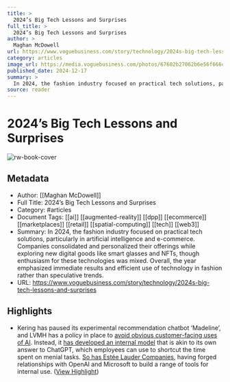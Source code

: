 ```yaml
---
title: >
  2024’s Big Tech Lessons and Surprises
full_title: >
  2024’s Big Tech Lessons and Surprises
author: >
  Maghan McDowell
url: https://www.voguebusiness.com/story/technology/2024s-big-tech-lessons-and-surprises
category: articles
image_url: https://media.voguebusiness.com/photos/67602b27062b6e56f666c4e2/16:9/w_1280,c_limit/YEARINTECH-VOGUEB-161224-SOCIAL-NEWSLETTER.jpg
published_date: 2024-12-17
summary: >
  In 2024, the fashion industry focused on practical tech solutions, particularly in artificial intelligence and e-commerce. Companies consolidated and personalized their offerings while exploring new digital goods like smart glasses and NFTs, though enthusiasm for these technologies was mixed. Overall, the year emphasized immediate results and efficient use of technology in fashion rather than speculative trends.
source: reader
---
```

# 2024’s Big Tech Lessons and Surprises

![rw-book-cover](https://media.voguebusiness.com/photos/67602b27062b6e56f666c4e2/16:9/w_1280,c_limit/YEARINTECH-VOGUEB-161224-SOCIAL-NEWSLETTER.jpg)

## Metadata
- Author: [[Maghan McDowell]]
- Full Title: 2024’s Big Tech Lessons and Surprises
- Category: #articles
- Document Tags: [[ai]] [[augmented-reality]] [[dpp]] [[ecommerce]] [[marketplaces]] [[retail]] [[spatial-computing]] [[tech]] [[web3]] 
- Summary: In 2024, the fashion industry focused on practical tech solutions, particularly in artificial intelligence and e-commerce. Companies consolidated and personalized their offerings while exploring new digital goods like smart glasses and NFTs, though enthusiasm for these technologies was mixed. Overall, the year emphasized immediate results and efficient use of technology in fashion rather than speculative trends.
- URL: https://www.voguebusiness.com/story/technology/2024s-big-tech-lessons-and-surprises

## Highlights
- Kering has paused its experimental recommendation chatbot ‘Madeline’, and LVMH has a policy in place to [avoid obvious customer-facing uses of AI](https://www.voguebusiness.com/story/technology/inside-lvmhs-ai-factory). Instead, it [has developed an internal model](https://www.voguebusiness.com/story/companies/lvmhs-anish-melwani-on-the-innovations-to-pursue-and-avoid-for-luxury) that is akin to its own answer to ChatGPT, which employees can use to shortcut the time spent on menial tasks. [So has Estée Lauder Companies](https://www.voguebusiness.com/story/beauty/estee-lauder-companies-forms-ai-innovation-lab), having forged relationships with OpenAI and Microsoft to build a range of tools for internal use. ([View Highlight](https://read.readwise.io/read/01jfsrqjyamgtcvhjrk6wg8mjg))


